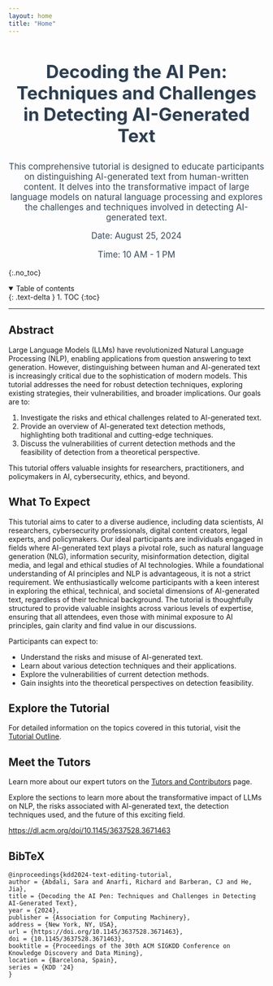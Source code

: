 ```yaml
---
layout: home
title: "Home"
---
```


<div style="text-align: center; margin-top: 50px;">
  <h1 style="font-size: 2.5em; font-weight: bold; color: #2c3e50; text-shadow: 2px 2px #ecf0f1;">
    Decoding the AI Pen: Techniques and Challenges in Detecting AI-Generated Text
  </h1>
</div>

<div style="text-align: center; margin-top: 30px;">
  <p style="font-size: 1.2em; color: #34495e;">
    This comprehensive tutorial is designed to educate participants on distinguishing AI-generated text from human-written content. It delves into the transformative impact of large language models on natural language processing and explores the challenges and techniques involved in detecting AI-generated text.
  </p>
  <p style="font-size: 1.2em; color: #34495e;">
    Date: August 25, 2024
  </p>
  <p style="font-size: 1.2em; color: #34495e;">
    Time: 10 AM - 1 PM
  </p>
</div>

{:.no_toc}

<details open markdown="block">
  <summary>
    Table of contents
  </summary>
  {: .text-delta }
1. TOC
{:toc}
</details>

---

## Abstract
Large Language Models (LLMs) have revolutionized Natural Language Processing (NLP), enabling applications from question answering to text generation. However, distinguishing between human and AI-generated text is increasingly critical due to the sophistication of modern models. This tutorial addresses the need for robust detection techniques, exploring existing strategies, their vulnerabilities, and broader implications. Our goals are to:
1. Investigate the risks and ethical challenges related to AI-generated text.
2. Provide an overview of AI-generated text detection methods, highlighting both traditional and cutting-edge techniques.
3. Discuss the vulnerabilities of current detection methods and the feasibility of detection from a theoretical perspective.

This tutorial offers valuable insights for researchers, practitioners, and policymakers in AI, cybersecurity, ethics, and beyond.

## What To Expect
This tutorial aims to cater to a diverse audience, including data scientists, AI researchers, cybersecurity professionals, digital content creators, legal experts, and policymakers. Our ideal participants are individuals engaged in fields where AI-generated text plays a pivotal role, such as natural language generation (NLG), information security, misinformation detection, digital media, and legal and ethical studies of AI technologies. While a foundational understanding of AI principles and NLP is advantageous, it is not a strict requirement. We enthusiastically welcome participants with a keen interest in exploring the ethical, technical, and societal dimensions of AI-generated text, regardless of their technical background. The tutorial is thoughtfully structured to provide valuable insights across various levels of expertise, ensuring that all attendees, even those with minimal exposure to AI principles, gain clarity and find value in our discussions.

Participants can expect to:
- Understand the risks and misuse of AI-generated text.
- Learn about various detection techniques and their applications.
- Explore the vulnerabilities of current detection methods.
- Gain insights into the theoretical perspectives on detection feasibility.

## Explore the Tutorial
For detailed information on the topics covered in this tutorial, visit the [Tutorial Outline](./tutorial-outline).

## Meet the Tutors
Learn more about our expert tutors on the [Tutors and Contributors](./authors) page.

Explore the sections to learn more about the transformative impact of LLMs on NLP, the risks associated with AI-generated text, the detection techniques used, and the future of this exciting field.

<a href="https://dl.acm.org/doi/10.1145/3637528.3671463">https://dl.acm.org/doi/10.1145/3637528.3671463</a>

  <div class="container is-max-desktop content">
    <h2 class="title">BibTeX</h2>
    <pre><code>@inproceedings{kdd2024-text-editing-tutorial,
author = {Abdali, Sara and Anarfi, Richard and Barberan, CJ and He, Jia},
title = {Decoding the AI Pen: Techniques and Challenges in Detecting AI-Generated Text},
year = {2024},
publisher = {Association for Computing Machinery},
address = {New York, NY, USA},
url = {https://doi.org/10.1145/3637528.3671463},
doi = {10.1145/3637528.3671463},
booktitle = {Proceedings of the 30th ACM SIGKDD Conference on Knowledge Discovery and Data Mining},
location = {Barcelona, Spain},
series = {KDD '24}
}</code></pre>
  </div>
